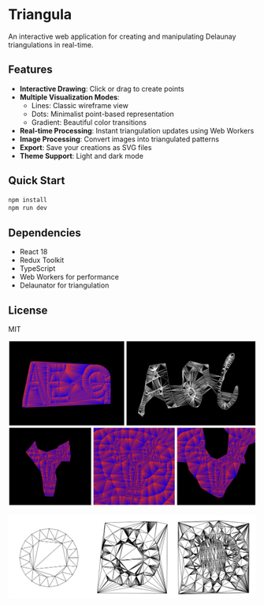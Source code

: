 # Triangula

An interactive web application for creating and manipulating Delaunay triangulations in real-time.

## Features

- **Interactive Drawing**: Click or drag to create points
- **Multiple Visualization Modes**: 
  - Lines: Classic wireframe view
  - Dots: Minimalist point-based representation
  - Gradient: Beautiful color transitions
- **Real-time Processing**: Instant triangulation updates using Web Workers
- **Image Processing**: Convert images into triangulated patterns
- **Export**: Save your creations as SVG files
- **Theme Support**: Light and dark mode

## Quick Start

```bash
npm install
npm run dev
```

## Dependencies

- React 18
- Redux Toolkit
- TypeScript
- Web Workers for performance
- Delaunator for triangulation

## License

MIT

![Screenshot](./docs/Screenshot%202024-10-08%20at%2019.30.45.png)

![Screenshot](./docs/Screenshot%202024-10-08%20at%2019.31.01.png)
